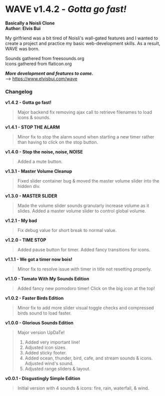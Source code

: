 # WAVE v1.4.2 - *Gotta go fast!*

**Basically a Noisli Clone  
Author: Elvis Bui**  

My girlfriend was a bit tired of Noisli's wall-gated features and I wanted to create a project and practice my 
basic web-development skills. As a result, WAVE was born.

Sounds gathered from freesounds.org  
Icons gathered from flaticon.org  

***More development and features to come.***  
--> https://www.elvisbui.com/wave

### Changelog
**v1.4.2 - Gotta go fast!**
>Major backend fix removing ajax call to retrieve filenames to load icons & sounds.

**v1.4.1 - STOP THE ALARM**
>Minor fix to stop the alarm sound when starting a new timer rather than having to click on the stop button.

**v1.4.0 - Stop the noise, noise, NOISE**
>Added a mute button.

**v1.3.1 - Master Volume Cleanup**
>Fixed slider container bug & moved the master volume slider into the hidden div.

**v1.3.0 - MASTER SLIDER**
>Made the volume slider sounds granularly increase volume as it slides.
>Added a master volume slider to control global volume.

**v1.2.1 - My bad**
>Fix debug value for short break to normal value.

**v1.2.0 - TIME STOP**
>Added pause button for timer.
>Added fancy transitions for icons.

**v1.1.1 - We got a timer now bois!**
>Minor fix to resolve issue with timer in title not resetting properly.  

**v1.1.0 - Tomato With My Sounds Edition**  
>Added fancy new pomodoro timer! Click on the big icon at the top!  

**v1.0.2 - Faster Birds Edition**
>Minor fix to add more slider visual toggle checks and compressed birds sound to load faster.

**v1.0.0 - Glorious Sounds Edition**
> Major version UpDaTe!
> 1. Added very important line!
> 2. Adjusted icon sizes.
> 3. Added sticky footer.
> 4. Added ocean, thunder, bird, cafe, and stream sounds & icons. Adjusted wind's sound.
> 5. Adjusted range sliders & layout.

**v0.0.1 - Disgustingly Simple Edition**
> Initial version with 4 sounds & icons: fire, rain, waterfall, & wind.

